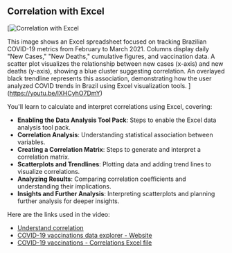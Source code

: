 ## Correlation with Excel

[![Correlation with Excel](https://i.ytimg.com/vi_webp/lXHCyhO7DmY/sddefault.webp)

This image shows an Excel spreadsheet focused on tracking Brazilian COVID-19 metrics from February to March 2021. Columns display daily "New Cases," "New Deaths," cumulative figures, and vaccination data. A scatter plot visualizes the relationship between new cases (x-axis) and new deaths (y-axis), showing a blue cluster suggesting correlation. An overlayed black trendline represents this association, demonstrating how the user analyzed COVID trends in Brazil using Excel visualization tools.
](https://youtu.be/lXHCyhO7DmY)

You'll learn to calculate and interpret correlations using Excel, covering:

- **Enabling the Data Analysis Tool Pack**: Steps to enable the Excel data analysis tool pack.
- **Correlation Analysis**: Understanding statistical association between variables.
- **Creating a Correlation Matrix**: Steps to generate and interpret a correlation matrix.
- **Scatterplots and Trendlines**: Plotting data and adding trend lines to visualize correlations.
- **Analyzing Results**: Comparing correlation coefficients and understanding their implications.
- **Insights and Further Analysis**: Interpreting scatterplots and planning further analysis for deeper insights.

Here are the links used in the video:

- [Understand correlation](https://www.khanacademy.org/math/ap-statistics/bivariate-data-ap/correlation-coefficient-r/v/correlation-coefficient-intuition-examples)
- [COVID-19 vaccinations data explorer - Website](https://ourworldindata.org/covid-vaccinations?country=OWID_WRL)
- [COVID-19 vaccinations - Correlations Excel file](https://docs.google.com/spreadsheets/d/1_vQF2i5ubKmHQMBqoTwsu6AlevWsQtTD/view#gid=790744269)
